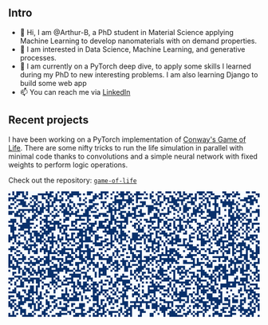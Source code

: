 ## Intro

- 👋 Hi, I am @Arthur-B, a PhD student in Material Science applying Machine Learning to develop nanomaterials with on demand properties.
- 👀 I am interested in Data Science, Machine Learning, and generative processes.
- 🌱 I am currently on a PyTorch deep dive, to apply some skills I learned during my PhD to new interesting problems. I am also learning Django to build some web app
- 📫 You can reach me via [LinkedIn](https://www.linkedin.com/in/arthur-baucour/)

## Recent projects

I have been working on a PyTorch implementation of [Conway's Game of Life](https://en.wikipedia.org/wiki/Conway%27s_Game_of_Life). 
There are some nifty tricks to run the life simulation in parallel with minimal code thanks to convolutions and a simple neural network with fixed weights to perform logic operations.

Check out the repository: [`game-of-life`](https://github.com/Arthur-B/game-of-life)

![](https://github.com/Arthur-B/game-of-life/blob/main/assets/banner.gif)
